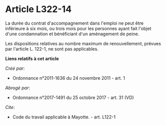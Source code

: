 # Article L322-14

La durée du contrat d'accompagnement dans l'emploi ne peut être inférieure à six mois, ou trois mois pour les personnes ayant
fait l'objet d'une condamnation et bénéficiant d'un aménagement de peine. 

Les dispositions relatives au nombre maximum de renouvellement, prévues par l'article L. 122-1, ne sont pas applicables.

**Liens relatifs à cet article**

_Créé par_:

  - Ordonnance n°2011-1636 du 24 novembre 2011 - art. 1

_Abrogé par_:

  - Ordonnance n°2017-1491 du 25 octobre 2017 - art. 31 (VD)

_Cite_:

  - Code du travail applicable à Mayotte. - art. L122-1
